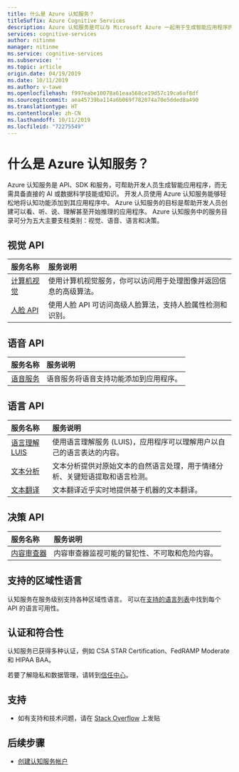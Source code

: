 ```yaml
---
title: 什么是 Azure 认知服务？
titleSuffix: Azure Cognitive Services
description: Azure 认知服务是可以与 Microsoft Azure 一起用于生成智能应用程序的 API、SDK 和服务。
services: cognitive-services
author: nitinme
manager: nitinme
ms.service: cognitive-services
ms.subservice: ''
ms.topic: article
origin.date: 04/19/2019
ms.date: 10/11/2019
ms.author: v-tawe
ms.openlocfilehash: f997eabe10078a61eaa568ce19d57c19ca6af8df
ms.sourcegitcommit: aea45739ba114a6b069f782074a70e5dded8a490
ms.translationtype: HT
ms.contentlocale: zh-CN
ms.lasthandoff: 10/11/2019
ms.locfileid: "72275549"
---
```

# <a name="what-are-azure-cognitive-services"></a>什么是 Azure 认知服务？

Azure 认知服务是 API、SDK 和服务，可帮助开发人员生成智能应用程序，而无需具备直接的 AI 或数据科学技能或知识。 开发人员使用 Azure 认知服务能够轻松地将认知功能添加到其应用程序中。 Azure 认知服务的目标是帮助开发人员创建可以看、听、说、理解甚至开始推理的应用程序。 Azure 认知服务中的服务目录可分为五大主要支柱类别：视觉、语音、语言和决策。

## <a name="vision-apis"></a>视觉 API

|服务名称|服务说明|
|:-----------|:------------------|
|[计算机视觉](/cognitive-services/computer-vision/ "计算机视觉")|使用计算机视觉服务，你可以访问用于处理图像并返回信息的高级算法。|
|[人脸 API](/cognitive-services/face/ "人脸 API")|使用人脸 API 可访问高级人脸算法，支持人脸属性检测和识别。|

## <a name="speech-apis"></a>语音 API

|服务名称|服务说明|
|:-----------|:------------------|
|[语音服务](/cognitive-services/speech-service/ "语音服务")|语音服务将语音支持功能添加到应用程序。|

## <a name="language-apis"></a>语言 API

|服务名称|服务说明|
|:-----------|:------------------|
|[语言理解 LUIS](/cognitive-services/luis/ "语言理解")|使用语言理解服务 (LUIS)，应用程序可以理解用户以自己的语言表达的内容。|
|[文本分析](/cognitive-services/text-analytics/ "文本分析")|文本分析提供对原始文本的自然语言处理，用于情绪分析、关键短语提取和语言检测。|
|[文本翻译](/cognitive-services/translator/ "文本翻译")|文本翻译近乎实时地提供基于机器的文本翻译。|

## <a name="decision-apis"></a>决策 API

|服务名称|服务说明|
|:-----------|:------------------|
|[内容审查器](/cognitive-services/content-moderator/ "内容审查器")|内容审查器监视可能的冒犯性、不可取和危险内容。|

## <a name="supported-cultural-languages"></a>支持的区域性语言

 认知服务在服务级别支持各种区域性语言。 可以在[支持的语言列表](language-support.md)中找到每个 API 的语言可用性。

## <a name="certifications-and-compliance"></a>认证和符合性

认知服务已获得多种认证，例如 CSA STAR Certification、FedRAMP Moderate 和 HIPAA BAA。

<!-- You can [download](https://gallery.technet.microsoft.com/Overview-of-Azure-c1be3942) certifications for your own audits and security reviews. -->

若要了解隐私和数据管理，请转到[信任中心](https://www.trustcenter.cn/)。

## <a name="support"></a>支持

* 如有支持和技术问题，请在 [Stack Overflow](https://stackoverflow.com/questions/tagged/microsoft-cognitive) 上发贴

## <a name="next-steps"></a>后续步骤

* [创建认知服务帐户](cognitive-services-apis-create-account.md)

<!-- Update_Description: content update -->